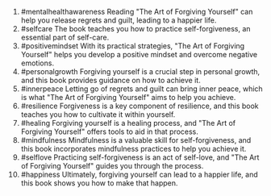 1. #mentalhealthawareness Reading "The Art of Forgiving Yourself" can help you release regrets and guilt, leading to a happier life.
2. #selfcare The book teaches you how to practice self-forgiveness, an essential part of self-care.
3. #positivemindset With its practical strategies, "The Art of Forgiving Yourself" helps you develop a positive mindset and overcome negative emotions.
4. #personalgrowth Forgiving yourself is a crucial step in personal growth, and this book provides guidance on how to achieve it.
5. #innerpeace Letting go of regrets and guilt can bring inner peace, which is what "The Art of Forgiving Yourself" aims to help you achieve.
6. #resilience Forgiveness is a key component of resilience, and this book teaches you how to cultivate it within yourself.
7. #healing Forgiving yourself is a healing process, and "The Art of Forgiving Yourself" offers tools to aid in that process.
8. #mindfulness Mindfulness is a valuable skill for self-forgiveness, and this book incorporates mindfulness practices to help you achieve it.
9. #selflove Practicing self-forgiveness is an act of self-love, and "The Art of Forgiving Yourself" guides you through the process.
10. #happiness Ultimately, forgiving yourself can lead to a happier life, and this book shows you how to make that happen.
